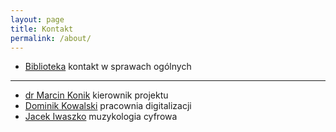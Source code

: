 ```yaml
---
layout: page
title: Kontakt
permalink: /about/
---
```


- [Biblioteka](mailto:biblioteka@nifc.pl) kontakt w sprawach ogólnych

---

- [dr Marcin Konik](mailto:mkonik@nifc.pl) kierownik projektu
- [Dominik Kowalski](mailto:dkowalski@nifc.pl) pracownia digitalizacji
- [Jacek Iwaszko](mailto:jiwaszko@nifc.pl) muzykologia cyfrowa

